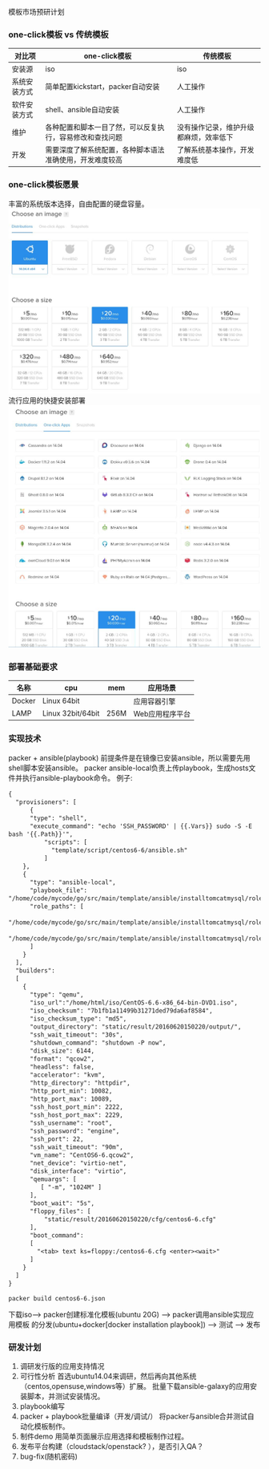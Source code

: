 
模板市场预研计划

### one-click模板 vs 传统模板
|对比项|one-click模板|传统模板|
|------|---------|--------|
|安装源|iso|iso|
|系统安装方式|简单配置kickstart，packer自动安装|人工操作|
|软件安装方式|shell、ansible自动安装|人工操作|
|维护|各种配置和脚本一目了然，可以反复执行，容易修改和查找问题|没有操作记录，维护升级都麻烦，效率低下|
|开发|需要深度了解系统配置，各种脚本语法准确使用，开发难度较高|了解系统基本操作，开发难度低|

### one-click模板愿景     
丰富的系统版本选择，自由配置的硬盘容量。     
![pic1](images/2016_06_20_11_44_09_1049x770.jpg)
流行应用的快捷安装部署    
![pic2](images/2016_06_20_11_44_30_1017x973.jpg)

### 部署基础要求

| 名称	|cpu	| mem	|应用场景	| 
|--------|-------|-------|----------| 
|Docker |Linux 64bit  |     |应用容器引擎|
| LAMP  |Linux 32bit/64bit |256M  |Web应用程序平台|

### 实现技术
packer + ansible(playbook)
前提条件是在镜像已安装ansible，所以需要先用shell脚本安装ansible。
packer ansible-local负责上传playbook，生成hosts文件并执行ansible-playbook命令。
例子:
```
{
  "provisioners": [
      {
      "type": "shell",
      "execute_command": "echo 'SSH_PASSWORD' | {{.Vars}} sudo -S -E bash '{{.Path}}'",
          "scripts": [
            "template/script/centos6-6/ansible.sh"
          ]
    },
    {
      "type": "ansible-local",
      "playbook_file": "/home/code/mycode/go/src/main/template/ansible/installtomcatmysql/roles.yml",
      "role_paths": [
        "/home/code/mycode/go/src/main/template/ansible/installtomcatmysql/roles/mysql",
        "/home/code/mycode/go/src/main/template/ansible/installtomcatmysql/roles/tomcat"
      ]
    }
  ],
  "builders":
  [
    {
      "type": "qemu",
      "iso_url":"/home/html/iso/CentOS-6.6-x86_64-bin-DVD1.iso",
      "iso_checksum": "7b1fb1a11499b31271ded79da6af8584",
      "iso_checksum_type": "md5",
      "output_directory": "static/result/20160620150220/output/",
      "ssh_wait_timeout": "30s",
      "shutdown_command": "shutdown -P now",
      "disk_size": 6144,
      "format": "qcow2",
      "headless": false,
      "accelerator": "kvm",
      "http_directory": "httpdir",
      "http_port_min": 10082,
      "http_port_max": 10089,
      "ssh_host_port_min": 2222,
      "ssh_host_port_max": 2229,
      "ssh_username": "root",
      "ssh_password": "engine",
      "ssh_port": 22,
      "ssh_wait_timeout": "90m",
      "vm_name": "CentOS6-6.qcow2",
      "net_device": "virtio-net",
      "disk_interface": "virtio",
      "qemuargs": [
         [ "-m", "1024M" ]
      ],
      "boot_wait": "5s",
      "floppy_files": [
          "static/result/20160620150220/cfg/centos6-6.cfg"
      ],
      "boot_command":
      [
        "<tab> text ks=floppy:/centos6-6.cfg <enter><wait>"
      ]
    }
  ]
}
```
```
packer build centos6-6.json
```
下载iso--> packer创建标准化模板(ubuntu 20G) --> packer调用ansible实现应用模板
的分发(ubuntu+docker[docker installation playbook]) --> 测试  --> 发布

### 研发计划
1. 调研发行版的应用支持情况
2. 可行性分析
首选ubuntu14.04来调研，然后再向其他系统（centos,opensuse,windows等）扩展。
批量下载ansible-galaxy的应用安装脚本，并测试安装情况。
3. playbook编写
4. packer + playbook批量编译（开发/调试/）
将packer与ansible合并测试自动化模板制作。
5. 制件demo
用简单页面展示应用选择和模板制作过程。
6. 发布平台构建（cloudstack/openstack? ），是否引入QA？ 
7. bug-fix(随机密码)
